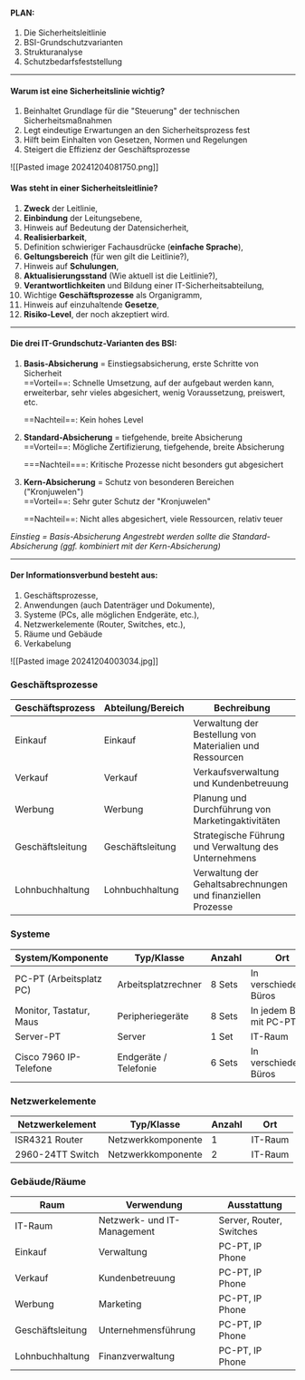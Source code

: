 #### PLAN:
1. Die Sicherheitsleitlinie
2. BSI-Grundschutzvarianten
3. Strukturanalyse
4. Schutzbedarfsfeststellung

---

#### Warum ist eine Sicherheitslinie wichtig?

1. Beinhaltet Grundlage für die "Steuerung" der technischen Sicherheitsmaßnahmen
2. Legt eindeutige Erwartungen an den Sicherheitsprozess fest
3. Hilft beim Einhalten von Gesetzen, Normen und Regelungen
4. Steigert die Effizienz der Geschäftsprozesse


![[Pasted image 20241204081750.png]]
#### Was steht in einer Sicherheitsleitlinie?

1. **Zweck** der Leitlinie,
2. **Einbindung** der Leitungsebene,  
3. Hinweis auf Bedeutung der Datensicherheit,
4. **Realisierbarkeit**,
5. Definition schwieriger Fachausdrücke (**einfache Sprache**),
6. **Geltungsbereich** (für wen gilt die Leitlinie?),
7. Hinweis auf **Schulungen**,
8. **Aktualisierungsstand** (Wie aktuell ist die Leitlinie?),
9. **Verantwortlichkeiten** und Bildung einer IT-Sicherheitsabteilung,
10. Wichtige **Geschäftsprozesse** als Organigramm,
11. Hinweis auf einzuhaltende **Gesetze**,
12. **Risiko-Level**, der noch akzeptiert wird.

---

#### Die drei IT-Grundschutz-Varianten des **BSI**:

1. **Basis-Absicherung** = Einstiegsabsicherung, erste Schritte von Sicherheit  
	==Vorteil==: Schnelle Umsetzung, auf der aufgebaut werden kann, erweiterbar, sehr vieles 
	abgesichert, wenig Voraussetzung, preiswert, etc.  
	
	==Nachteil==: Kein hohes Level  

2. **Standard-Absicherung** = tiefgehende, breite Absicherung  
	==Vorteil==: Mögliche Zertifizierung, tiefgehende, breite Absicherung  
	
	===Nachteil===: Kritische Prozesse nicht besonders gut abgesichert  

3. **Kern-Absicherung** = Schutz von besonderen Bereichen ("Kronjuwelen")  
	==Vorteil==: Sehr guter Schutz der "Kronjuwelen"  
	
	==Nachteil==: Nicht alles abgesichert, viele Ressourcen, relativ teuer  

*Einstieg = Basis-Absicherung*
*Angestrebt werden sollte die Standard-Absicherung (ggf. kombiniert mit der Kern-Absicherung)*

---

#### Der **Informationsverbund** besteht aus:

1. Geschäftsprozesse,
2. Anwendungen (auch Datenträger und Dokumente),
3. Systeme (PCs, alle möglichen Endgeräte, etc.),
4. Netzwerkelemente (Router, Switches, etc.),
5. Räume und Gebäude
6. Verkabelung

![[Pasted image 20241204003034.jpg]]


### Geschäftsprozesse

| Geschäftsprozess | Abteilung/Bereich | Bechreibung                                                  |
| ---------------- | ----------------- | ------------------------------------------------------------ |
| Einkauf          | Einkauf           | Verwaltung der Bestellung von Materialien und Ressourcen     |
| Verkauf          | Verkauf           | Verkaufsverwaltung und Kundenbetreuung                       |
| Werbung          | Werbung           | Planung und Durchführung von Marketingaktivitäten            |
| Geschäftsleitung | Geschäftsleitung  | Strategische Führung und Verwaltung des Unternehmens         |
| Lohnbuchhaltung  | Lohnbuchhaltung   | Verwaltung der Gehaltsabrechnungen und finanziellen Prozesse |


### Systeme

| System/Komponente       | Typ/Klasse            | Anzahl | Ort                     |
| ----------------------- | --------------------- | ------ | ----------------------- |
| PC-PT (Arbeitsplatz PC) | Arbeitsplatzrechner   | 8 Sets | In verschiedenen Büros  |
| Monitor, Tastatur, Maus | Peripheriegeräte      | 8 Sets | In jedem Büro mit PC-PT |
| Server-PT               | Server                | 1 Set  | IT-Raum                 |
| Cisco 7960 IP-Telefone  | Endgeräte / Telefonie | 6 Sets | In verschiedenen Büros  |


### Netzwerkelemente

| Netzwerkelement  | Typ/Klasse         | Anzahl | Ort     |
| ---------------- | ------------------ | ------ | ------- |
| ISR4321 Router   | Netzwerkkomponente | 1      | IT-Raum |
| 2960-24TT Switch | Netzwerkkomponente | 2      | IT-Raum |


### Gebäude/Räume

| Raum             | Verwendung                  | Ausstattung              |
| ---------------- | --------------------------- | ------------------------ |
| IT-Raum          | Netzwerk- und IT-Management | Server, Router, Switches |
| Einkauf          | Verwaltung                  | PC-PT, IP Phone          |
| Verkauf          | Kundenbetreuung             | PC-PT, IP Phone          |
| Werbung          | Marketing                   | PC-PT, IP Phone          |
| Geschäftsleitung | Unternehmensführung         | PC-PT, IP Phone          |
| Lohnbuchhaltung  | Finanzverwaltung            | PC-PT, IP Phone          |

